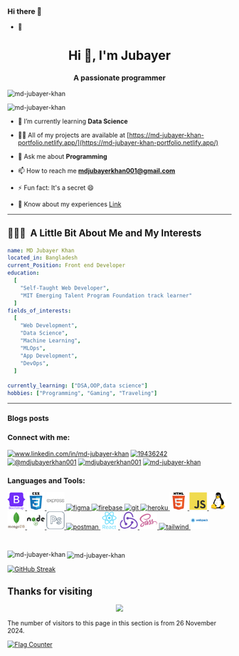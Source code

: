 ### Hi there 👋

- 👯 
<h1 align="center">Hi 👋, I'm Jubayer</h1>
<h3 align="center">A passionate programmer </h3>

<p align="left"> <img src="https://komarev.com/ghpvc/?username=md-jubayer-khan&label=Profile%20views&color=0e75b6&style=flat" alt="md-jubayer-khan" /> </p>

<p align="left"> <img src="https://i.ibb.co/WcMNzKJ/readmi-githubpng.png" alt="md-jubayer-khan" /></p>

- 🌱 I’m currently learning **Data Science**

- 👨‍💻 All of my projects are available at [https://md-jubayer-khan-portfolio.netlify.app/](https://md-jubayer-khan-portfolio.netlify.app/)

- 💬 Ask me about **Programming**

- 📫 How to reach me **mdjubayerkhan001@gmail.com**
-  ⚡ Fun fact: It's a secret 😄 

- 📄 Know about my experiences [Link](https://drive.google.com/file/d/16Ts49uMnSXz4VzUZ4BmmGDqK_pW-RaoB/view?usp=sharing)

---  

<h2> 👨🏻‍💻 &nbsp;A Little Bit About Me and My Interests</h2>

```yaml
name: MD Jubayer Khan
located_in: Bangladesh
current_Position: Front end Developer
education:
  [
    "Self-Taught Web Developer",
    "MIT Emerging Talent Program Foundation track learner" 
  ]
fields_of_interests:
  [
    "Web Development",
    "Data Science",
    "Machine Learning",
    "MLOps",
    "App Development",
    "DevOps",
  ]
  
currently_learning: ["DSA,OOP,data science"]
hobbies: ["Programming", "Gaming", "Traveling"]
```
  
---  

### Blogs posts
<!-- BLOG-POST-LIST:START -->
<!-- BLOG-POST-LIST:END -->

<h3 align="left">Connect with me:</h3>
<p align="left">
<a href="https://linkedin.com/in/www.linkedin.com/in/md-jubayer-khan" target="blank"><img align="center" src="https://raw.githubusercontent.com/rahuldkjain/github-profile-readme-generator/master/src/images/icons/Social/linked-in-alt.svg" alt="www.linkedin.com/in/md-jubayer-khan" height="30" width="40" /></a>
<a href="https://stackoverflow.com/users/19436242" target="blank"><img align="center" src="https://raw.githubusercontent.com/rahuldkjain/github-profile-readme-generator/master/src/images/icons/Social/stack-overflow.svg" alt="19436242" height="30" width="40" /></a>
<a href="https://medium.com/@mdjubayerkhan001" target="blank"><img align="center" src="https://raw.githubusercontent.com/rahuldkjain/github-profile-readme-generator/master/src/images/icons/Social/medium.svg" alt="@mdjubayerkhan001" height="30" width="40" /></a>
<a href="https://www.hackerrank.com/mdjubayerkhan001" target="blank"><img align="center" src="https://raw.githubusercontent.com/rahuldkjain/github-profile-readme-generator/master/src/images/icons/Social/hackerrank.svg" alt="mdjubayerkhan001" height="30" width="40" /></a>
<a href="https://www.leetcode.com/md-jubayer-khan" target="blank"><img align="center" src="https://raw.githubusercontent.com/rahuldkjain/github-profile-readme-generator/master/src/images/icons/Social/leet-code.svg" alt="md-jubayer-khan" height="30" width="40" /></a>
</p>

<h3 align="left">Languages and Tools:</h3>
<p align="left"> <a href="https://getbootstrap.com" target="_blank" rel="noreferrer"> <img src="https://raw.githubusercontent.com/devicons/devicon/master/icons/bootstrap/bootstrap-plain-wordmark.svg" alt="bootstrap" width="40" height="40"/> </a> <a href="https://www.w3schools.com/css/" target="_blank" rel="noreferrer"> <img src="https://raw.githubusercontent.com/devicons/devicon/master/icons/css3/css3-original-wordmark.svg" alt="css3" width="40" height="40"/> </a> <a href="https://expressjs.com" target="_blank" rel="noreferrer"> <img src="https://raw.githubusercontent.com/devicons/devicon/master/icons/express/express-original-wordmark.svg" alt="express" width="40" height="40"/> </a> <a href="https://www.figma.com/" target="_blank" rel="noreferrer"> <img src="https://www.vectorlogo.zone/logos/figma/figma-icon.svg" alt="figma" width="40" height="40"/> </a> <a href="https://firebase.google.com/" target="_blank" rel="noreferrer"> <img src="https://www.vectorlogo.zone/logos/firebase/firebase-icon.svg" alt="firebase" width="40" height="40"/> </a> <a href="https://git-scm.com/" target="_blank" rel="noreferrer"> <img src="https://www.vectorlogo.zone/logos/git-scm/git-scm-icon.svg" alt="git" width="40" height="40"/> </a> <a href="https://heroku.com" target="_blank" rel="noreferrer"> <img src="https://www.vectorlogo.zone/logos/heroku/heroku-icon.svg" alt="heroku" width="40" height="40"/> </a> <a href="https://www.w3.org/html/" target="_blank" rel="noreferrer"> <img src="https://raw.githubusercontent.com/devicons/devicon/master/icons/html5/html5-original-wordmark.svg" alt="html5" width="40" height="40"/> </a> <a href="https://developer.mozilla.org/en-US/docs/Web/JavaScript" target="_blank" rel="noreferrer"> <img src="https://raw.githubusercontent.com/devicons/devicon/master/icons/javascript/javascript-original.svg" alt="javascript" width="40" height="40"/> </a> <a href="https://www.linux.org/" target="_blank" rel="noreferrer"> <img src="https://raw.githubusercontent.com/devicons/devicon/master/icons/linux/linux-original.svg" alt="linux" width="40" height="40"/> </a> <a href="https://www.mongodb.com/" target="_blank" rel="noreferrer"> <img src="https://raw.githubusercontent.com/devicons/devicon/master/icons/mongodb/mongodb-original-wordmark.svg" alt="mongodb" width="40" height="40"/> </a> <a href="https://nodejs.org" target="_blank" rel="noreferrer"> <img src="https://raw.githubusercontent.com/devicons/devicon/master/icons/nodejs/nodejs-original-wordmark.svg" alt="nodejs" width="40" height="40"/> </a> <a href="https://www.photoshop.com/en" target="_blank" rel="noreferrer"> <img src="https://raw.githubusercontent.com/devicons/devicon/master/icons/photoshop/photoshop-line.svg" alt="photoshop" width="40" height="40"/> </a> <a href="https://postman.com" target="_blank" rel="noreferrer"> <img src="https://www.vectorlogo.zone/logos/getpostman/getpostman-icon.svg" alt="postman" width="40" height="40"/> </a> <a href="https://reactjs.org/" target="_blank" rel="noreferrer"> <img src="https://raw.githubusercontent.com/devicons/devicon/master/icons/react/react-original-wordmark.svg" alt="react" width="40" height="40"/> </a> <a href="https://redux.js.org" target="_blank" rel="noreferrer"> <img src="https://raw.githubusercontent.com/devicons/devicon/master/icons/redux/redux-original.svg" alt="redux" width="40" height="40"/> </a> <a href="https://sass-lang.com" target="_blank" rel="noreferrer"> <img src="https://raw.githubusercontent.com/devicons/devicon/master/icons/sass/sass-original.svg" alt="sass" width="40" height="40"/> </a> <a href="https://tailwindcss.com/" target="_blank" rel="noreferrer"> <img src="https://www.vectorlogo.zone/logos/tailwindcss/tailwindcss-icon.svg" alt="tailwind" width="40" height="40"/> </a> <a href="https://webpack.js.org" target="_blank" rel="noreferrer"> <img src="https://raw.githubusercontent.com/devicons/devicon/d00d0969292a6569d45b06d3f350f463a0107b0d/icons/webpack/webpack-original-wordmark.svg" alt="webpack" width="40" height="40"/> </a> </p>
</br>

<p><img align="left" src="https://github-readme-stats.vercel.app/api/top-langs?username=md-jubayer-khan&show_icons=true&locale=en&layout=compact" alt="md-jubayer-khan" /></p>

<p>&nbsp;<img align="center" src="https://github-readme-stats.vercel.app/api?username=md-jubayer-khan&show_icons=true&locale=en" alt="md-jubayer-khan" /></p>

[![GitHub Streak](https://github-readme-streak-stats.herokuapp.com?user=md-jubayer-khan)](https://git.io/streak-stats)


## Thanks for visiting

<p align="center"> 
<img src="https://profile-counter.glitch.me/md-jubayer-khan/count.svg">

The number of visitors to this page in this section is from 26 November 2024. 

<a href="http://s01.flagcounter.com/more/ap7"><img src="https://s01.flagcounter.com/countxl/ap7/bg_FFFFFF/txt_000000/border_CCCCCC/columns_8/maxflags_250/viewers_0/labels_1/pageviews_1/flags_0/percent_0/" alt="Flag Counter" border="0"></a>
